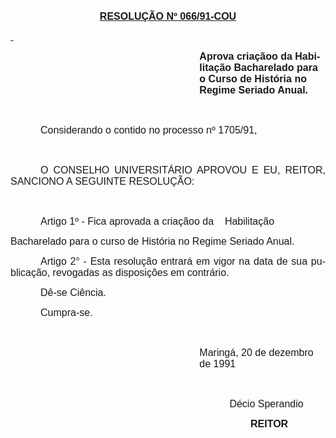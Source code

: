 <body lang=PT-BR style='tab-interval:36.0pt'>

<div class=Section1>

<p class=MsoNormal align=center style='text-align:center'><b style='mso-bidi-font-weight:
normal'><u><span style='font-size:12.0pt;mso-bidi-font-size:10.0pt;font-family:
Arial;mso-bidi-font-family:"Times New Roman";mso-no-proof:yes'>RESOLUÇÃO Nº 066/91-COU<o:p></o:p></span></u></b></p>

<p class=MsoNormal><b style='mso-bidi-font-weight:normal'><u><span
style='font-size:12.0pt;mso-bidi-font-size:10.0pt;font-family:Arial;mso-bidi-font-family:
"Times New Roman";mso-no-proof:yes'><o:p><span style='text-decoration:none'>&nbsp;</span></o:p></span></u></b></p>

<p class=MsoNormal style='margin-left:8.0cm'><b style='mso-bidi-font-weight:
normal'><span style='font-size:12.0pt;mso-bidi-font-size:10.0pt;font-family:
Arial;mso-bidi-font-family:"Times New Roman";mso-no-proof:yes'>Aprova criaçãoo
da Habilitação Bacharelado para o Curso de História no Regime Seriado Anual.<o:p></o:p></span></b></p>

<p class=MsoNormal style='margin-left:8.0cm'><b style='mso-bidi-font-weight:
normal'><span style='font-size:12.0pt;mso-bidi-font-size:10.0pt;font-family:
Arial;mso-bidi-font-family:"Times New Roman";mso-no-proof:yes'><o:p>&nbsp;</o:p></span></b></p>

<p class=MsoNormal style='text-indent:36.0pt'><span style='font-size:12.0pt;
mso-bidi-font-size:10.0pt;font-family:Arial;mso-bidi-font-family:"Times New Roman";
mso-no-proof:yes'>Considerando o contido no processo nº 1705/91,<o:p></o:p></span></p>

<p class=MsoNormal><span style='font-size:12.0pt;mso-bidi-font-size:10.0pt;
font-family:Arial;mso-bidi-font-family:"Times New Roman";mso-no-proof:yes'><o:p>&nbsp;</o:p></span></p>

<p class=MsoNormal style='text-align:justify;text-indent:36.0pt'><span
style='font-size:12.0pt;mso-bidi-font-size:10.0pt;font-family:Arial;mso-bidi-font-family:
"Times New Roman";mso-no-proof:yes'>O CONSELHO UNIVERSITÁRIO APROVOU E EU,
REITOR, SAN­CIONO A SEGUINTE RESOLUÇÃO:<o:p></o:p></span></p>

<p class=MsoNormal><span style='font-size:12.0pt;mso-bidi-font-size:10.0pt;
font-family:Arial;mso-bidi-font-family:"Times New Roman";mso-no-proof:yes'><span
style='mso-spacerun:yes'> </span><span style='mso-tab-count:1'>           </span><o:p></o:p></span></p>

<p class=MsoNormal style='text-indent:36.0pt'><span style='font-size:12.0pt;
mso-bidi-font-size:10.0pt;font-family:Arial;mso-bidi-font-family:"Times New Roman";
mso-no-proof:yes'>Artigo 1º - Fica aprovada a criaçãoo da<span
style='mso-tab-count:1'>    </span>Habilitação<o:p></o:p></span></p>

<p class=MsoNormal><span style='font-size:12.0pt;mso-bidi-font-size:10.0pt;
font-family:Arial;mso-bidi-font-family:"Times New Roman";mso-no-proof:yes'>Bacharelado
para o curso de História no Regime Seriado Anual.<o:p></o:p></span></p>

<p class=MsoNormal style='text-align:justify;text-indent:36.0pt'><span
style='font-size:12.0pt;mso-bidi-font-size:10.0pt;font-family:Arial;mso-bidi-font-family:
"Times New Roman";mso-no-proof:yes'>Artigo 2° - Esta resolução entrará em vigor
na data de sua publicação, revogadas as disposições em contrário.<o:p></o:p></span></p>

<p class=MsoNormal style='text-align:justify;text-indent:36.0pt'><span
style='font-size:12.0pt;mso-bidi-font-size:10.0pt;font-family:Arial;mso-bidi-font-family:
"Times New Roman";mso-no-proof:yes'>Dê-se Ciência.<o:p></o:p></span></p>

<p class=MsoNormal style='text-indent:36.0pt'><span style='font-size:12.0pt;
mso-bidi-font-size:10.0pt;font-family:Arial;mso-bidi-font-family:"Times New Roman";
mso-no-proof:yes'>Cumpra-se.</span><span style='font-size:12.0pt;mso-bidi-font-size:
10.0pt;font-family:Arial;mso-bidi-font-family:"Times New Roman"'><o:p></o:p></span></p>

<p class=MsoNormal><span style='font-size:12.0pt;mso-bidi-font-size:10.0pt;
font-family:Arial;mso-bidi-font-family:"Times New Roman"'><o:p>&nbsp;</o:p></span></p>

<p class=MsoNormal style='margin-left:8.0cm'><span style='font-size:12.0pt;
mso-bidi-font-size:10.0pt;font-family:Arial;mso-bidi-font-family:"Times New Roman"'>Maringá,
20 de dezembro de 1991<o:p></o:p></span></p>

<p class=MsoNormal style='margin-left:8.0cm'><span style='font-size:12.0pt;
mso-bidi-font-size:10.0pt;font-family:Arial;mso-bidi-font-family:"Times New Roman"'><o:p>&nbsp;</o:p></span></p>

<p class=MsoNormal style='margin-left:262.8pt'><span style='font-size:12.0pt;
mso-bidi-font-size:10.0pt;font-family:Arial;mso-bidi-font-family:"Times New Roman"'>Décio
<span class=SpellE>Sperandio</span><o:p></o:p></span></p>

<p class=MsoNormal style='margin-left:262.8pt;text-indent:25.2pt'><b
style='mso-bidi-font-weight:normal'><span style='font-size:12.0pt;mso-bidi-font-size:
10.0pt;font-family:Arial;mso-bidi-font-family:"Times New Roman"'>REITOR<o:p></o:p></span></b></p>

<p class=MsoNormal style='text-indent:36.0pt'><span style='mso-no-proof:yes'><o:p>&nbsp;</o:p></span></p>

</div>

</body>
